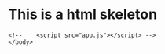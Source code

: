 <!DOCTYPE html>
<html lang="en">
	<head>
		<meta charset="UTF-8">
		<meta name="viewport" content="width=device-width, initial-scale=1.0">
		<meta http-equiv="X-UA-Compatible" content="ie=edge">
		<title>Boilerplate</title>
	<!--    <link rel="stylesheet" href="styles.css"> -->
	</head>
	<body>
		<h1>This is a html skeleton</h1>

	<!--	<script src="app.js"></script> -->
	</body>
</html>
